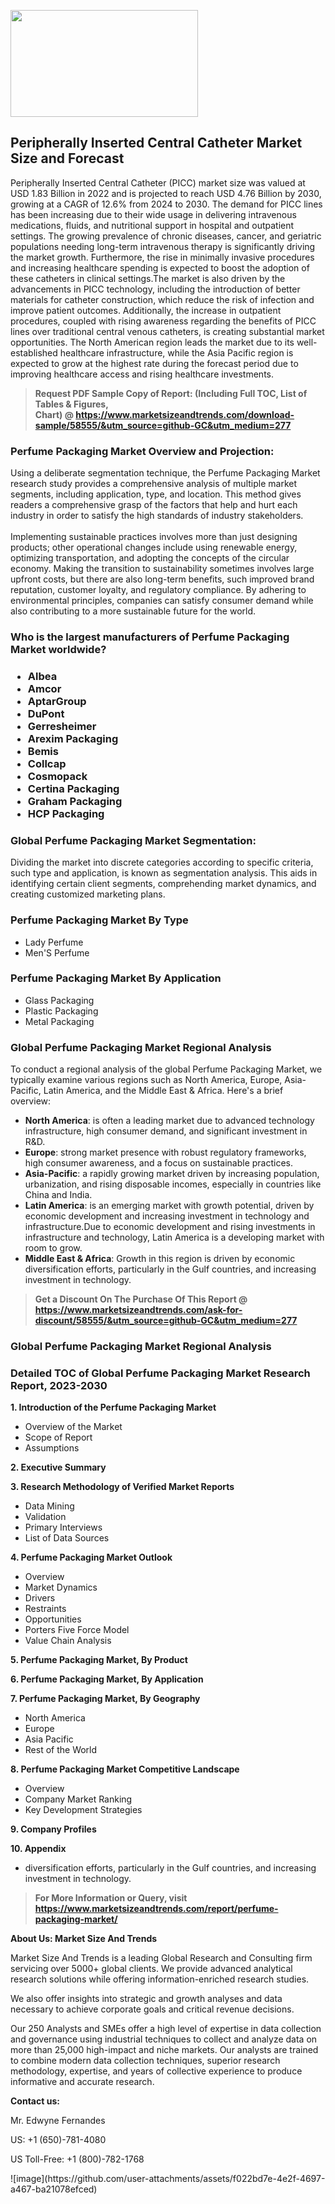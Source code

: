 <p><img class="alignnone size-medium wp-image-20088" src="https://ffe5etoiles.com/wp-content/uploads/2024/12/MST1-300x171.png" alt="" width="300" height="171" /></p><h2>Peripherally Inserted Central Catheter Market Size and Forecast</h2><p>Peripherally Inserted Central Catheter (PICC) market size was valued at USD 1.83 Billion in 2022 and is projected to reach USD 4.76 Billion by 2030, growing at a CAGR of 12.6% from 2024 to 2030. The demand for PICC lines has been increasing due to their wide usage in delivering intravenous medications, fluids, and nutritional support in hospital and outpatient settings. The growing prevalence of chronic diseases, cancer, and geriatric populations needing long-term intravenous therapy is significantly driving the market growth. Furthermore, the rise in minimally invasive procedures and increasing healthcare spending is expected to boost the adoption of these catheters in clinical settings.The market is also driven by the advancements in PICC technology, including the introduction of better materials for catheter construction, which reduce the risk of infection and improve patient outcomes. Additionally, the increase in outpatient procedures, coupled with rising awareness regarding the benefits of PICC lines over traditional central venous catheters, is creating substantial market opportunities. The North American region leads the market due to its well-established healthcare infrastructure, while the Asia Pacific region is expected to grow at the highest rate during the forecast period due to improving healthcare access and rising healthcare investments.</p><blockquote id="" class=""><strong>Request PDF Sample Copy of Report: (Including Full TOC, List of Tables &amp; Figures, Chart)&nbsp;@&nbsp;<strong><a href="https://www.marketsizeandtrends.com/download-sample/58555/&utm_source=github-GC&utm_medium=277" target="_blank">https://www.marketsizeandtrends.com/download-sample/58555/&utm_source=github-GC&utm_medium=277</a></strong></strong></blockquote><h3 id="" class="">Perfume Packaging Market&nbsp;Overview and Projection:</h3><p id="" class="">Using a deliberate segmentation technique, the Perfume Packaging Market research study provides a comprehensive analysis of multiple market segments, including application, type, and location. This method gives readers a comprehensive grasp of the factors that help and hurt each industry in order to satisfy the high standards of industry stakeholders. <br /> <br />Implementing sustainable practices involves more than just designing products; other operational changes include using renewable energy, optimizing transportation, and adopting the concepts of the circular economy. Making the transition to sustainability sometimes involves large upfront costs, but there are also long-term benefits, such improved brand reputation, customer loyalty, and regulatory compliance. By adhering to environmental principles, companies can satisfy consumer demand while also contributing to a more sustainable future for the world.</p><h3 id="" class="">Who is the largest manufacturers of&nbsp;Perfume Packaging Market worldwide?</h3><h3 class=""><p><ul><li>Albea </li><li> Amcor </li><li> AptarGroup </li><li> DuPont </li><li> Gerresheimer </li><li> Arexim Packaging </li><li> Bemis </li><li> Collcap </li><li> Cosmopack </li><li> Certina Packaging </li><li> Graham Packaging </li><li> HCP Packaging</li></ul></p></h3><h3 id="" class="">Global&nbsp;Perfume Packaging Market Segmentation:</h3><p id="" class="">Dividing the market into discrete categories according to specific criteria, such type and application, is known as segmentation analysis. This aids in identifying certain client segments, comprehending market dynamics, and creating customized marketing plans.</p><h3 id="" class="">Perfume Packaging Market&nbsp;By Type</h3><p><p><ul><li>Lady Perfume</li><li> Men'S Perfume</p></li></ul></p></p><h3 id="" class="">Perfume Packaging Market&nbsp;By Application</h3><p class=""><p><ul><li>Glass Packaging</li><li> Plastic Packaging</li><li> Metal Packaging</li></ul></p></p><h3 id="" class="">Global Perfume Packaging Market Regional Analysis</h3><p id="" class="">To conduct a regional analysis of the global Perfume Packaging Market, we typically examine various regions such as North America, Europe, Asia-Pacific, Latin America, and the Middle East &amp; Africa. Here's a brief overview:</p><ul><li><strong>North America</strong>: is often a leading market due to advanced technology infrastructure, high consumer demand, and significant investment in R&amp;D.</li><li><strong>Europe</strong>: strong market presence with robust regulatory frameworks, high consumer awareness, and a focus on sustainable practices.</li><li><strong>Asia-Pacific</strong>: a rapidly growing market driven by increasing population, urbanization, and rising disposable incomes, especially in countries like China and India.</li><li><strong>Latin America</strong>: is an emerging market with growth potential, driven by economic development and increasing investment in technology and infrastructure.Due to economic development and rising investments in infrastructure and technology, Latin America is a developing market with room to grow.</li><li><strong>Middle East &amp; Africa</strong>: Growth in this region is driven by economic diversification efforts, particularly in the Gulf countries, and increasing investment in technology.</li></ul><blockquote id="" class=""><strong>Get a Discount On The Purchase Of This Report @ <strong><a href="https://www.marketsizeandtrends.com/ask-for-discount/58555/&utm_source=github-GC&utm_medium=277" target="_blank">https://www.marketsizeandtrends.com/ask-for-discount/58555/&utm_source=github-GC&utm_medium=277</a></strong></strong></blockquote><h3 id="" class="">Global Perfume Packaging Market Regional Analysis</h3><h3 id="" class="">Detailed TOC of Global Perfume Packaging Market Research Report, 2023-2030</h3><p id="" class=""><strong>1. Introduction of the Perfume Packaging Market</strong></p><ul><li>Overview of the Market</li><li>Scope of Report</li><li>Assumptions</li></ul><p id="" class=""><strong>2. Executive Summary</strong></p><p id="" class=""><strong>3. Research Methodology of Verified Market Reports</strong></p><ul><li>Data Mining</li><li>Validation</li><li>Primary Interviews</li><li>List of Data Sources</li></ul><p id="" class=""><strong>4. Perfume Packaging Market Outlook</strong></p><ul><li>Overview</li><li>Market Dynamics</li><li>Drivers</li><li>Restraints</li><li>Opportunities</li><li>Porters Five Force Model</li><li>Value Chain Analysis</li></ul><p id="" class=""><strong>5. Perfume Packaging Market, By Product</strong></p><p id="" class=""><strong>6. Perfume Packaging Market, By Application</strong></p><p id="" class=""><strong>7. Perfume Packaging Market, By Geography</strong></p><ul><li>North America</li><li>Europe</li><li>Asia Pacific</li><li>Rest of the World</li></ul><p id="" class=""><strong>8. Perfume Packaging Market Competitive Landscape</strong></p><ul><li>Overview</li><li>Company Market Ranking</li><li>Key Development Strategies</li></ul><p id="" class=""><strong>9. Company Profiles</strong></p><p id="" class=""><strong>10. Appendix</strong></p><ul><li>diversification efforts, particularly in the Gulf countries, and increasing investment in technology.</li></ul><blockquote id="" class=""><strong>For More Information or Query, visit <strong><strong><a href="https://www.marketsizeandtrends.com/report/perfume-packaging-market/" target="_blank">https://www.marketsizeandtrends.com/report/perfume-packaging-market/</a></strong></strong></strong></blockquote><p id="" class=""><strong>About Us: Market Size And Trends</strong></p><p id="" class="">Market Size And Trends is a leading Global Research and Consulting firm servicing over 5000+ global clients. We provide advanced analytical research solutions while offering information-enriched research studies.</p><p id="" class="">We also offer insights into strategic and growth analyses and data necessary to achieve corporate goals and critical revenue decisions.</p><p id="" class="">Our 250 Analysts and SMEs offer a high level of expertise in data collection and governance using industrial techniques to collect and analyze data on more than 25,000 high-impact and niche markets. Our analysts are trained to combine modern data collection techniques, superior research methodology, expertise, and years of collective experience to produce informative and accurate research.</p><p id="" class=""><strong>Contact us:</strong></p><p id="" class="">Mr. Edwyne Fernandes</p><p id="" class="">US: +1 (650)-781-4080</p><p id="" class="">US Toll-Free: +1 (800)-782-1768</p>
![image](https://github.com/user-attachments/assets/f022bd7e-4e2f-4697-a467-ba21078efced)
